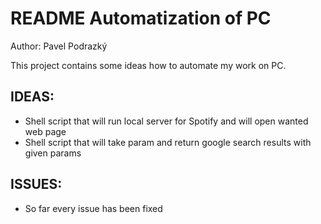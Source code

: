 # README Automatization of PC
Author: Pavel Podrazký

This project contains some ideas how to automate my work on PC.

## IDEAS:
* Shell script that will run local server for Spotify and will open wanted web page
* Shell script that will take param and return google search results with given params

## ISSUES:
* So far every issue has been fixed
